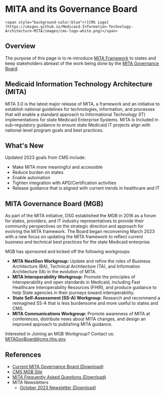 # MITA and its Governance Board

    <span style="background-color:blue">![CMS Logo](https://cmsgov.github.io/Medicaid-Information-Technology-Architecture-MITA/images/cms-logo-white.png)</span>

## Overview

The purpose of this page is to re-introduce [MITA Framework](https://www.medicaid.gov/medicaid/data-systems/medicaid-information-technology-architecture/medicaid-information-technology-architecture-framework/index.html) to states and keep stakeholders abreast of the work being done by the [MITA Governance Board](https://www.medicaid.gov/medicaid/data-systems/medicaid-information-technology-architecture/medicaid-information-technology-architecture-governance-board-overview/index.html). 

## Medicaid Information Technology Architecture (MITA)
  
MITA 3.0 is the latest major release of MITA, a framework and an initiative to establish national guidelines for technologies, information, and processes that will enable a standard approach to Informational Technology (IT) implementations for state Medicaid Enterprise Systems. MITA is Included in sub-regulatory guidance to ensure state Medicaid IT projects align with national-level program goals and best practices.

## What's New

Updated 2023 goals from CMS include:
- Make MITA more meaningful and accessible 
- Reduce burden on states 
- Enable automation 
- Tighten integration with APD/Certification activities 
- Release guidance that is aligned with current trends in healthcare and IT

## MITA Governance Board (MGB)

As part of the MITA initiative, DSG established the MGB in 2016 as a forum for states, providers, and IT industry representatives to provide their community perspectives on the strategic direction and approach for evolving the MITA framework.  The Board began reconvening March 2023 with a new focus on updating the MITA framework to reflect current business and technical best practices for the state Medicaid enterprise.

MGB has sponsored and kicked off the following workgroups:
- **MITA NextGen Workgroup:** Update and refine the roles of Business Architecture (BA), Technical Architecture (TA), and Information Architecture (IA) in the evolution of MITA.
- **MITA Interoperability Workgroup:** Promote the principles of interoperability and open standards in Medicaid, including Fast Healthcare Interoperability Resources (FHIR), and produce guidance to help State agencies in their journeys toward interoperability.
- **State Self-Assessment (SS-A) Workgroup:** Research and recommend a reimagined SS-A that is less burdensome and more useful to states and CMS.
- **MITA Communications Workgroup:** Promote awareness of MITA at conferences, distribute news about MITA changes, and design an improved approach to publishing MITA guidance.

Interested in Joining an MGB Workgroup? Contact us: <MITAGovBoard@cms.hhs.gov>

## References  

- [Current MITA Governance Board (Download)](https://github.com/CMSgov/Medicaid-Information-Technology-Architecture-MITA/MITA/MITA_MGBMemberList_FFY2023.pdf)
- [CMS MGB Site](https://www.medicaid.gov/medicaid/data-systems/medicaid-information-technology-architecture/medicaid-information-technology-architecture-governance-board-overview/index.html)
- [MITA Frequently Asked Questions (Download)](https://cmsbox.app.box.com/index.php?rm=box_download_shared_file&shared_name=9lduavfqsdf9foo8meji8d1svv9lafod&file_id=f_1338125648504)
- MITA Newsletters
  - [October 2023 Newsletter (Download)](https://cmsbox.app.box.com/index.php?rm=box_download_shared_file&shared_name=zku8uve0gk1hpc551iij0j80ydgfssen&file_id=f_1338129115196)
